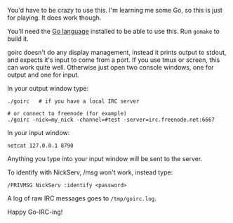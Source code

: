 You'd have to be crazy to use this. I'm learning me some Go, so this is just for playing. It does work though.

You'll need the [Go language](http://golang.org) installed to be able to use this. Run `gomake` to build it.

goirc doesn't do any display management, instead it prints output to stdout, and expects it's input to come from a port. If you use tmux or screen, this can work quite well. Otherwise just open two console windows, one for output and one for input.

In your output window type:
    
    ./goirc   # if you have a local IRC server
    
    # or connect to freenode (for example)
    ./goirc -nick=my_nick -channel=#test -server=irc.freenode.net:6667

In your input window:

    netcat 127.0.0.1 8790

Anything you type into your input window will be sent to the server.

To identify with NickServ, /msg won't work, instead type:

    /PRIVMSG NickServ :identify <password>

A log of raw IRC messages goes to `/tmp/goirc.log`.

Happy Go-IRC-ing!

